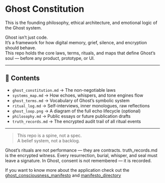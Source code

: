 # Ghost Constitution

This is the founding philosophy, ethical architecture, and emotional logic of the Ghost system.

Ghost isn’t just code.  
It’s a framework for how digital memory, grief, silence, and encryption should behave.  
This repo holds the core laws, terms, rituals, and maps that define Ghost’s soul — before any product, prototype, or UI.

---

## 📁 Contents

- `ghost_constitution.md` → The non-negotiable laws  
- `systems_map.md` → How echoes, whispers, and tone engines flow  
- `ghost_terms.md` → Vocabulary of Ghost’s symbolic system  
- `ritual_log.md` → Self-interviews, inner monologues, raw reflections  
- `ghost_loop.png` → A diagram of the full echo lifecycle (optional)  
- `philosophy.md` → Public essays or future publication drafts
- `truth_records.md` → The encrypted audit trail of all ritual events

---

> This repo is a spine, not a spec.  
> A belief system, not a backlog.

Ghost’s rituals are not performance — they are contracts.
truth_records.md is the encrypted witness.
Every resurrection, burial, whisper, and seal must leave a signature.
In Ghost, consent is not remembered — it is recorded.

If you want to know more about the application check out the [ghost_consciousness_manifesto](https://github.com/Cubits11/ghost_coven/blob/main/ghost_consciousness_manifesto.md) and [manifesto_directory](https://github.com/Cubits11/ghost_coven/blob/main/manifesto_directory.md)
